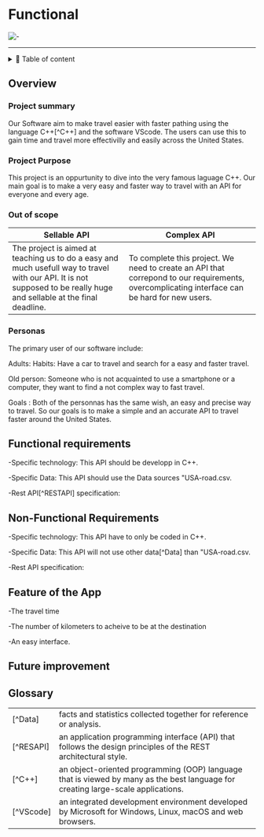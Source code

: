 # Functional
![-](https://raw.githubusercontent.com/andreasbm/readme/master/assets/lines/rainbow.png)

<hr>
<details>
<summary>📖 Table of content</summary>

  - [Overview](#overview)
    - [Project summary](#project-summary)
    - [Project Purpose](#project-purpose)
    - [Out of Scope](#out-of-scope)
    - [Personas](#personas)
  - [Functional requirements](#functional-requirements)
  - [Non-Functional Requirements](#non-functional-requirements)
   - [Feature of the App](#feature-of-the-app)
  - [Future improvement](#future-improvement)
  - [Glossary](#glossary)

</details>


## Overview
### Project summary
Our Software aim to make travel easier with faster pathing using 
the language C++[^C++] and the software VScode. The users can use this to gain time and travel more effectivilly and easily across the United States.
### Project Purpose
This project is an oppurtunity to dive into the very famous laguage C++.
Our main goal is to make a very easy and faster way to travel with an API for everyone and every age.
### Out of scope
|Sellable API|Complex API|
|-|-|
|The project is aimed at teaching us to do a easy and much usefull way to travel with our API. It is not supposed to be really huge and sellable at the final deadline. |To complete this project. We need to create an API that correpond to our requirements, overcomplicating interface can be hard for new users.

### Personas
The primary user of our software include:
    
Adults:
Habits: Have a car to travel and search for a easy and faster travel.

Old person:
Someone who is not acquainted to use a smartphone or a computer, they want to find a not complex way to fast travel.

Goals :
Both of the personnas has the same wish, an easy and precise way to travel. So our goals is to make a simple and an accurate API to travel faster around the United States.


## Functional requirements

 -Specific technology: This API should be developp in C++.

-Specific Data: This API should use the Data sources "USA-road.csv.

-Rest API[^RESTAPI] specification: 

## Non-Functional Requirements
-Specific technology: This API have to only be coded in C++.

-Specific Data: This API will not use other data[^Data] than "USA-road.csv.

-Rest API specification: 

## Feature of the App
-The travel time

-The number of kilometers to acheive to be at the destination

-An easy interface.
## Future improvement

## Glossary
|||
|-|-|
|[^Data]| facts and statistics collected together for reference or analysis.|
|[^RESAPI]| an application programming interface (API) that follows the design principles of the REST architectural style.|
|[^C++]| an object-oriented programming (OOP) language that is viewed by many as the best language for creating large-scale applications.|
|[^VScode]| an integrated development environment developed by Microsoft for Windows, Linux, macOS and web browsers.|
